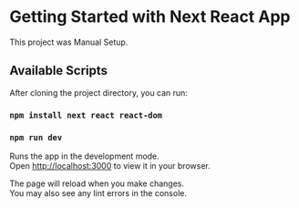 # Getting Started with Next React App

This project was Manual Setup.

## Available Scripts

After cloning the project directory, you can run:

### `npm install next react react-dom`

###  `npm run dev`

Runs the app in the development mode.\
Open [http://localhost:3000](http://localhost:3000) to view it in your browser.

The page will reload when you make changes.\
You may also see any lint errors in the console.